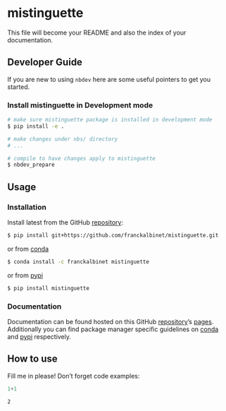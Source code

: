 # mistinguette


<!-- WARNING: THIS FILE WAS AUTOGENERATED! DO NOT EDIT! -->

This file will become your README and also the index of your
documentation.

## Developer Guide

If you are new to using `nbdev` here are some useful pointers to get you
started.

### Install mistinguette in Development mode

``` sh
# make sure mistinguette package is installed in development mode
$ pip install -e .

# make changes under nbs/ directory
# ...

# compile to have changes apply to mistinguette
$ nbdev_prepare
```

## Usage

### Installation

Install latest from the GitHub
[repository](https://github.com/franckalbinet/mistinguette):

``` sh
$ pip install git+https://github.com/franckalbinet/mistinguette.git
```

or from [conda](https://anaconda.org/franckalbinet/mistinguette)

``` sh
$ conda install -c franckalbinet mistinguette
```

or from [pypi](https://pypi.org/project/mistinguette/)

``` sh
$ pip install mistinguette
```

### Documentation

Documentation can be found hosted on this GitHub
[repository](https://github.com/franckalbinet/mistinguette)’s
[pages](https://franckalbinet.github.io/mistinguette/). Additionally you
can find package manager specific guidelines on
[conda](https://anaconda.org/franckalbinet/mistinguette) and
[pypi](https://pypi.org/project/mistinguette/) respectively.

## How to use

Fill me in please! Don’t forget code examples:

``` python
1+1
```

    2
